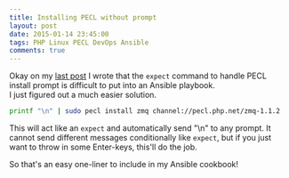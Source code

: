 ```yaml
---
title: Installing PECL without prompt
layout: post
date: 2015-01-14 23:45:00
tags: PHP Linux PECL DevOps Ansible
comments: true
---
```


Okay on my [last post](http://ashiina.github.io/2015/01/ansible-commands/) I wrote that the `expect` command to handle PECL install prompt is difficult to put into an Ansible playbook.  
I just figured out a much easier solution.  

```bash
printf "\n" | sudo pecl install zmq channel://pecl.php.net/zmq-1.1.2
```

This will act like an `expect` and automatically send "\n" to any prompt. It cannot send different messages conditionally like `expect`, but if you just want to throw in some Enter-keys, this'll do the job.  

So that's an easy one-liner to include in my Ansible cookbook! 



